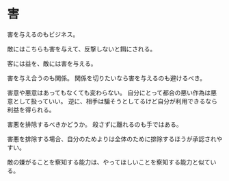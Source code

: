 # 害

害を与えるのもビジネス。

敵にはこちらも害を与えて、反撃しないと餌にされる。

客には益を、敵には害を与える。

害を与え合うのも関係。
関係を切りたいなら害を与えるのも避けるべき。

害意や悪意はあってもなくても変わらない。
自分にとって都合の悪い作為は悪意として扱っていい。
逆に、相手は騙そうとしてるけど自分が利用できるなら利益を得られる。

害悪を排除するべきかどうか。
殺さずに離れるのも手ではある。

害悪を排除する場合、自分のためよりは全体のために排除するほうが承認されやすい。

敵の嫌がることを察知する能力は、やってほしいことを察知する能力と似ている。
